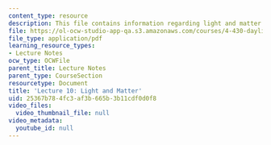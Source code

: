 ```yaml
---
content_type: resource
description: This file contains information regarding light and matter.
file: https://ol-ocw-studio-app-qa.s3.amazonaws.com/courses/4-430-daylighting-spring-2012/25367b784fc3af3b665b3b11cdf0d0f8_MIT4_430S12_lec10.pdf
file_type: application/pdf
learning_resource_types:
- Lecture Notes
ocw_type: OCWFile
parent_title: Lecture Notes
parent_type: CourseSection
resourcetype: Document
title: 'Lecture 10: Light and Matter'
uid: 25367b78-4fc3-af3b-665b-3b11cdf0d0f8
video_files:
  video_thumbnail_file: null
video_metadata:
  youtube_id: null
---
```

